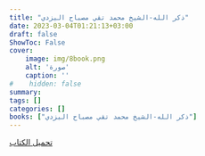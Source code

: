 ```yaml
---
title: "ذكر الله-الشيخ محمد تقي مصباح اليزدي"
date: 2023-03-04T01:21:13+03:00
draft: false
ShowToc: False
cover:
    image: img/8book.png
    alt: 'صورة'
    caption: ''
#    hidden: false
summary: 
tags: []
categories: []
books: ["ذكر الله-الشيخ محمد تقي مصباح اليزدي"]
---
```

[تحميل الكتاب](./../../books/8.pdf)